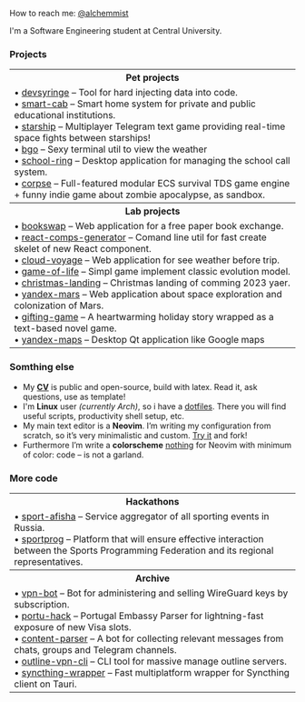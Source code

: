 How to reach me: [@alchemmist](https://t.me/alchemmist)

I'm a Software Engineering student at Central University.

### Projects

<table>
  <tbody>
    <tr>
      <th>Pet projects</th>
    </tr>
    <tr>
      <td>
        • <a href="https://github.com/alchemmist/devsyringe">devsyringe</a> – Tool for hard injecting data into code.<br>
        • <a href="https://github.com/smart-cab">smart-cab</a> – Smart home system for private and public educational institutions.<br>
        • <a href="https://github.com/starship-crew">starship</a> – Multiplayer Telegram text game providing real-time space fights between starships!<br>
        • <a href="https://github.com/alchemmist/bgo">bgo</a> – Sexy terminal util to view the weather<br>
        • <a href="https://github.com/alchemmist/school-ring">school-ring</a> – Desktop application for managing the school call system.<br>
        • <a href="https://github.com/corpse-inc/corpse">corpse</a> – Full-featured modular ECS survival TDS game engine + funny indie game about zombie apocalypse, as sandbox.<br>
      </td>
    <tr>
      <th><strong>Lab projects</strong></th>
    </tr>
      <td>
        • <a href="https://github.com/alchemmist/bookswap">bookswap</a> – Web application for a free paper book exchange.<br>
        • <a href="https://github.com/alchemmist/react-comps-generator">react-comps-generator</a> – Comand line util for fast create skelet of new React component.<br>
        • <a href="https://github.com/alchemmist/cloud">cloud-voyage</a> – Web application for see weather before trip.<br>
        • <a href="https://github.com/alchemmist/game-of-life">game-of-life</a> – Simpl game implement classic evolution model.<br>
        • <a href="https://github.com/alchemmist/christmas-landing">christmas-landing</a> – Christmas landing of comming 2023 yaer.<br>
        • <a href="https://github.com/alchemmist/yandex-mars">yandex-mars</a> – Web application about space exploration and colonization of Mars.<br>
        • <a href="https://github.com/alchemmist/gifting-game">gifting-game</a> – A heartwarming holiday story wrapped as a text-based novel game.<br>
        • <a href="https://github.com/gen-host/yandex-maps">yandex-maps</a> – Desktop Qt application like Google maps<br>
      </td>
    </tr>
  </tbody>
</table>

### Somthing else

- My **[CV](https://github.com/alchemmist/CV/blob/main/pdf/english.pdf)** is public and open-source, build with latex. Read it, ask questions, use as template!
- I'm **Linux** user _(currently Arch)_, so i have a [dotfiles](https://github.com/alchemmist/.dotfiles). There you will find useful scripts, productivity shell setup, etc.
- My main text editor is a **Neovim**. I’m writing my configuration from scratch, so it’s very minimalistic and custom. [Try it](https://github.com/alchemmist/PDE) and fork!
- Furthermore I’m write a **colorscheme** [nothing](https://github.com/alchemmist/nothing.nvim) for Neovim with minimum of color: code – is not a garland.

### More code

<table>
  <tbody>
    <tr>
      <th><strong>Hackathons</strong></th>
    </tr>
    <tr>
      <td>
        • <a href="https://github.com/alchemmist/sport-afisha">sport-afisha</a> – Service aggregator of all sporting events in Russia.<br>
        • <a href="https://github.com/alchemmist/sporprog">sportprog</a> – Platform that will ensure effective interaction between the Sports Programming Federation and its regional representatives.<br>
      </td>
    </tr>
    <tr>
      <th><strong>Archive</strong></th>
    </tr>
    <tr>
      <td>
        • <a href="https://github.com/alchemmist/vpn-bot">vpn-bot</a> – Bot for administering and selling WireGuard keys by subscription.<br>
        • <a href="https://github.com/alchemmist/portu-hack">portu-hack</a> – Portugal Embassy Parser for lightning-fast exposure of new Visa slots.<br>
        • <a href="https://github.com/alchemmist/content-parser">content-parser</a> – A bot for collecting relevant messages from chats, groups and Telegram channels.<br>
        • <a href="https://github.com/alchemmist/outline-vpn-cli">outline-vpn-cli</a> – CLI tool for massive manage outline servers.<br>
        • <a href="https://github.com/alchemmist/syncthing-wrapper">syncthing-wrapper</a> – Fast multiplatform wrapper for Syncthing client on Tauri.<br>
      </td>
    </tr>
  </tbody>
</table>
